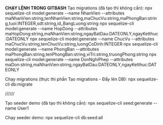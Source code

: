 **CHẠY LỆNH TRONG GITBASH**
Tạo migrations (đã tạo thì không cần):
npx sequelize-cli model:generate --name NhanVien --attributes maNhanVien:string,tenNhanVien:string,maChucVu:string,maPhongBan:string,tuoi:INTEGER,sdt:string,id_BangLuong:string
npx sequelize-cli model:generate --name HopDong --attributes maHopDong:string,maNhanVien:string,ngayBatDau:DATEONLY,ngayKetthuc:DATEONLY
npx sequelize-cli model:generate --name ChucVu --attributes maChucVu:string,tenChucVu:string,luongCoDinh:INTEGER
npx sequelize-cli model:generate --name PhongBan --attributes maPhongBan:string,tenPhongBan:string,viTri:string,truongPhong:string
npx sequelize-cli model:generate --name DonNghiPhep --attributes maDon:string,maNhanVien:string,ngayBatDau:DATEONLY,ngayKetthuc:DATEONLY

Chạy migrations (thực thi phần Tạo migrations - Đẩy lên DB):
npx sequelize-cli db:migrate

//////

Tạo seeder demo (đã tạo thì không cần):
npx sequelize-cli seed:generate --name User1

Chạy seeder demo:
npx sequelize-cli db:seed:all